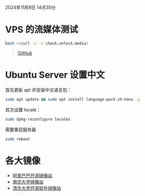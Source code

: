 2024年11月9日 14点35分

# VPS 的流媒体测试
```bash
bash <(curl -L -s check.unlock.media)
```
> [GitHub](https://github.com/lmc999/RegionRestrictionCheck.git)

# Ubuntu Server 设置中文
首先更新 apt 并安装中文语言包：
```bash
sudo apt update && sudo apt install language-pack-zh-hans -y
```
其次设置 locale：
```bash
sudo dpkg-reconfigure locales
```
需要重启服务器
```bash
sudo reboot
```

# 各大镜像
- [阿里巴巴开源镜像站](https://developer.aliyun.com/mirror/)
- [南京大学镜像站](https://mirror.nju.edu.cn/)
- [清华大学开源软件镜像站](https://mirrors.tuna.tsinghua.edu.cn/)